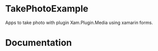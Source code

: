 # TakePhotoExample
Apps to take photo with plugin Xam.Plugin.Media using xamarin forms.

# Documentation
